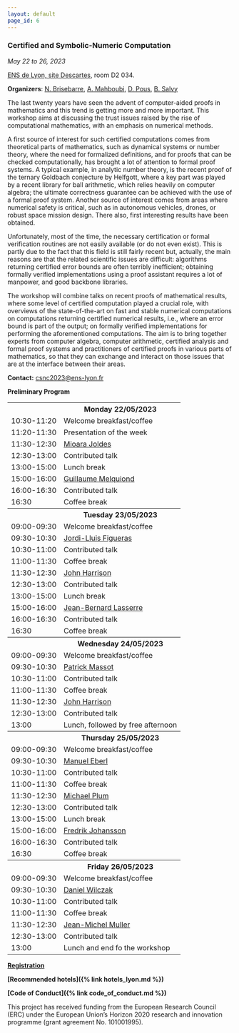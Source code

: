 ```yaml
---
layout: default
page_id: 6
---
```


### Certified and Symbolic-Numeric Computation

*May 22 to 26, 2023*

[ENS de Lyon, site Descartes](http://www.ens-lyon.fr/en/), room D2 034.

**Organizers**: [N. Brisebarre](http://perso.ens-lyon.fr/nicolas.brisebarre/), [A. Mahboubi](http://people.rennes.inria.fr/Assia.Mahboubi/), [D. Pous](http://perso.ens-lyon.fr/damien.pous/), [B. Salvy](http://perso.ens-lyon.fr/bruno.salvy/)

The last twenty years have seen the advent of computer-aided proofs in mathematics and this trend is getting more and more important. This workshop aims at discussing the trust issues raised by the rise of computational mathematics, with an emphasis on numerical methods.

A first source of interest for such certified computations comes from theoretical parts of mathematics, such as dynamical systems or number theory, where the need for formalized definitions, and for proofs that can be checked computationally, has brought a lot of attention to formal proof systems. A typical example, in analytic number theory, is the recent proof of the ternary Goldbach conjecture by Helfgott, where a key part was played by a recent library for ball arithmetic, which relies heavily on computer algebra; the ultimate correctness guarantee can be achieved with the use of a formal proof system.
Another source of interest comes from areas where numerical safety is critical, such as in autonomous vehicles, drones, or  robust space mission design. There also, first interesting results have been obtained. 

Unfortunately, most of the time, the necessary certification or formal verification routines are not easily available (or do not even exist). This is partly due to the fact that this field is still fairly recent but, actually, the main reasons are that the related scientific issues are difficult:  algorithms returning certified error bounds are often terribly inefficient;
obtaining formally verified implementations using a proof assistant requires a lot of manpower, and good backbone libraries.

The workshop will combine talks on recent proofs of mathematical results, where some level of certified computation played a crucial role, with overviews of the state-of-the-art on fast and stable numerical computations
on computations returning certified numerical results, i.e., where an error bound is part of the output; on formally verified implementations for performing the aforementioned computations. The aim is to bring together experts from computer algebra, computer arithmetic, certified analysis and formal proof systems and practitioners of certified proofs in various parts of mathematics, so that they can exchange and interact on those issues that are at the interface between their areas. 

**Contact:** [csnc2023@ens-lyon.fr](mailto:csnc2023@ens-lyon.fr)

**Preliminary Program**

<table>
	<tbody>
	<tr>
      <th> </th>
      <!-- <th style="text-align: center"> </th> -->
      <th>Monday 22/05/2023</th>
    </tr>
<tr><td> 10:30-11:20</td><td> Welcome breakfast/coffee</td></tr>
<tr><td> 11:20-11:30</td><td> Presentation of the week</td></tr>
<tr><td> 11:30-12:30</td><td><a href="https://homepages.laas.fr/mmjoldes/">Mioara Joldes</a></td></tr>
<tr><td> 12:30-13:00</td><td> Contributed talk </td></tr>
<tr><td> 13:00-15:00</td><td> Lunch break </td></tr>
<tr><td> 15:00-16:00</td><td><a href="https://www.lri.fr/~melquion/">Guillaume Melquiond</a></td></tr>
<tr><td> 16:00-16:30</td><td> Contributed talk </td></tr>
<tr><td> 16:30</td><td>Coffee break</td></tr>
	<tr>
      <th> </th>
      <!-- <th style="text-align: center"> </th> -->
      <th>Tuesday 23/05/2023</th>
    </tr>
<tr><td> 09:00-09:30</td><td> Welcome breakfast/coffee</td></tr>
<tr><td> 09:30-10:30</td><td><a href="http://www2.math.uu.se/~figueras/">Jordi-Lluis Figueras</a></td></tr>
<tr><td> 10:30-11:00</td><td> Contributed talk </td></tr>
<tr><td> 11:00-11:30</td><td> Coffee break</td></tr>
<tr><td> 11:30-12:30</td><td><a href="https://www.cl.cam.ac.uk/~jrh13/">John Harrison</a></td></tr>
<tr><td> 12:30-13:00</td><td> Contributed talk </td></tr>
<tr><td> 13:00-15:00</td><td> Lunch break </td></tr>
<tr><td> 15:00-16:00</td><td><a href="https://homepages.laas.fr/lasserre/drupal/home">Jean-Bernard Lasserre</a></td></tr>
<tr><td> 16:00-16:30</td><td> Contributed talk </td></tr>
<tr><td> 16:30</td><td>Coffee break</td></tr>
	<tr>
      <th> </th>
      <!-- <th style="text-align: center"> </th> -->
      <th>Wednesday 24/05/2023</th>
    </tr>
<tr><td> 09:00-09:30</td><td> Welcome breakfast/coffee</td></tr>
<tr><td> 09:30-10:30</td><td><a href="https://www.imo.universite-paris-saclay.fr/~pmassot/">Patrick Massot</a></td></tr>
<tr><td> 10:30-11:00</td><td> Contributed talk </td></tr>
<tr><td> 11:00-11:30</td><td> Coffee break</td></tr>
<tr><td> 11:30-12:30</td><td><a href="https://www.cl.cam.ac.uk/~jrh13/">John Harrison</a></td></tr>
<tr><td> 12:30-13:00</td><td> Contributed talk </td></tr>
<tr><td> 13:00</td><td> Lunch, followed by free afternoon</td></tr>
	<tr>
      <th> </th>
      <!-- <th style="text-align: center"> </th> -->
      <th>Thursday 25/05/2023</th>
    </tr>
<tr><td> 09:00-09:30</td><td> Welcome breakfast/coffee</td></tr>
<tr><td> 09:30-10:30</td><td><a href="http://cl-informatik.uibk.ac.at/users/meberl/">Manuel Eberl</a></td></tr>
<tr><td> 10:30-11:00</td><td> Contributed talk </td></tr>
<tr><td> 11:00-11:30</td><td> Coffee break</td></tr>
<tr><td> 11:30-12:30</td><td><a href="https://www.math.kit.edu/iana2/~plum/en">Michael Plum</a></td></tr>
<tr><td> 12:30-13:00</td><td> Contributed talk </td></tr>
<tr><td> 13:00-15:00</td><td> Lunch break </td></tr>
<tr><td> 15:00-16:00</td><td><a href="https://fredrikj.net/">Fredrik Johansson</a></td></tr>
<tr><td> 16:00-16:30</td><td> Contributed talk </td></tr>
<tr><td> 16:30</td><td>Coffee break</td></tr>
	<tr>
      <th> </th>
      <!-- <th style="text-align: center"> </th> -->
      <th>Friday 26/05/2023</th>
    </tr>
<tr><td> 09:00-09:30</td><td> Welcome breakfast/coffee</td></tr>
<tr><td> 09:30-10:30</td><td><a href="https://ww2.ii.uj.edu.pl/~wilczak/">Daniel Wilczak</a></td></tr>
<tr><td> 10:30-11:00</td><td> Contributed talk </td></tr>
<tr><td> 11:00-11:30</td><td> Coffee break</td></tr>
<tr><td> 11:30-12:30</td><td><a href="https://perso.ens-lyon.fr/jean-michel.muller/">Jean-Michel Muller</a></td></tr>
<tr><td> 12:30-13:00</td><td> Contributed talk </td></tr>
<tr><td> 13:00</td><td> Lunch and end fo the workshop </td></tr>
</tbody>
</table>


**[Registration](https://csnc23.sciencesconf.org)**

**[Recommended hotels]({% link hotels_lyon.md %})**


**[Code of Conduct]({% link code_of_conduct.md %})**

This project has received funding from the European Research Council (ERC) under the European Union’s Horizon 2020 research and innovation programme (grant agreement No. 101001995).

